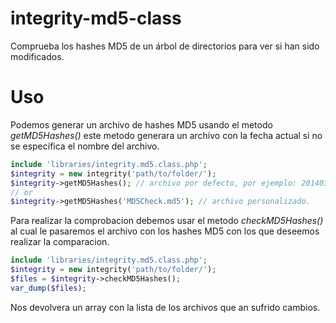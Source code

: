 integrity-md5-class
===================

Comprueba los hashes MD5 de un árbol de directorios para ver si han sido modificados.

Uso
===

Podemos generar un archivo de hashes MD5 usando el metodo *getMD5Hashes()* este metodo generara un archivo con la fecha actual si no se especifica el nombre del archivo.

```php
include 'libraries/integrity.md5.class.php';
$integrity = new integrity('path/to/folder/');
$integrity->getMD5Hashes(); // archivo por defecto, por ejemplo: 20140316151603.md5
// or
$integrity->getMD5Hashes('MD5Check.md5'); // archivo personalizado.
```

Para realizar la comprobacion debemos usar el metodo *checkMD5Hashes()* al cual le pasaremos el archivo con los hashes MD5 con los que deseemos realizar la comparacion.

```php
include 'libraries/integrity.md5.class.php';
$integrity = new integrity('path/to/folder/');
$files = $integrity->checkMD5Hashes();
var_dump($files);
```
Nos devolvera un array con la lista de los archivos que an sufrido cambios.

